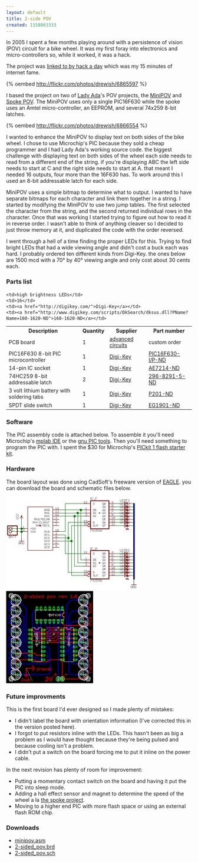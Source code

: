 ```yaml
---
layout: default
title: 2-side POV
created: 1158863333
---
```

In 2005 I spent a few months playing around with a persistence of vision (POV)
circuit for a bike wheel. It was my first foray into electronics and
micro-controllers so, while it worked, it was a hack.

The project was [linked to by hack a day](http://www.hackaday.com/entry/1234000777036590/)
which was my 15 minutes of internet fame.

{% oembed http://flickr.com/photos/drewish/6865597 %}

I based the project on two of [Lady Ada](http://www.ladyada.net/index.html)'s
POV projects, the [MiniPOV](http://www.ladyada.net/make/minipov/index.html) and
[Spoke POV](http://www.ladyada.net/portfolio/2003/index.html). The MiniPOV uses
only a single PIC16F630 while the spoke uses an Amtel micro-controller, an
EEPROM, and several 74x259 8-bit latches.

{% oembed http://flickr.com/photos/drewish/6866554 %}

I wanted to enhance the MiniPOV to display text on both sides of the bike wheel.
I chose to use Microchip's PIC because they sold a cheap programmer and I had
Lady Ada's working source code. the biggest challenge with displaying text on
both sides of the wheel each side needs to read from a different end of the
string. if you're displaying ABC the left side needs to start at C and the
right side needs to start at A. that meant I needed 16 outputs, four more than
the 16F630 has. To work around this I used an 8-bit addressable latch for each
side.

MiniPOV uses a simple bitmap to determine what to output. I wanted to have
separate bitmaps for each character and link them together in a string. I
started by modifying the MiniPOV to use two jump tables. The first selected
the character from the string, and the second returned individual rows in the
character. Once that was working I started trying to figure out how to read it
in reverse order. I wasn't able to think of anything cleaver so I decided to
just throw memory at it, and duplicated the code with the order reversed.

I went through a hell of a time finding the proper LEDs for this. Trying to
find bright LEDs that had a wide viewing angle and didn't cost a buck each was
hard. I probably ordered ten different kinds from Digi-Key. the ones below are
1500 mcd with a 70&deg; by 40&deg; viewing angle and only cost about 30 cents
each.

### Parts list

<table>
  <tr>
    <th>Description</th> <th>Quantity</th> <th>Supplier</th> <th>Part number</th>
  </tr>
  <tr>
    <td>PCB board</td>
    <td>1</td>
    <td><a href="http://www.barebonespcb.com/">advanced circuits</a></td>
    <td>custom order</td>
  </tr>
  <tr>
    <td>PIC16F630 8-bit PIC microcontroller</td>
    <td>1</td>
    <td><a href="http://digikey.com/">Digi-Key</a></td>
    <td><a href="http://www.digikey.com/scripts/DkSearch/dksus.dll?PName?Name=PIC16F630-I/P-ND">PIC16F630-I/P-ND</a></td>
  </tr>
  <tr>
    <td>14-pin IC socket</td>
    <td>1</td>
    <td><a href="http://digikey.com/">Digi-Key</a></td>
    <td><a href="http://www.digikey.com/scripts/DkSearch/dksus.dll?PName?Name=AE7214-ND">AE7214-ND</a></td>
  </tr>
  <tr>
    <td>74HC259 8-bit addressable latch</td>
    <td>2</td>
    <td><a href="http://digikey.com/">Digi-Key</a></td>
    <td><a href="http://www.digikey.com/scripts/DkSearch/dksus.dll?PName?Name=296-8291-5-ND">296-8291-5-ND</a></td>
  </tr>
  <tr>

    <td>high brightness LEDs</td>
    <td>16</td>
    <td><a href="http://digikey.com/">Digi-Key</a></td>
    <td><a href="http://www.digikey.com/scripts/DkSearch/dksus.dll?PName?Name=160-1620-ND">160-1620-ND</a></td>
  </tr>
  <tr>
    <td>3 volt lithium battery with soldering tabs</td>
    <td>1</td>
    <td><a href="http://digikey.com/">Digi-Key</a></td>
    <td><a href="http://www.digikey.com/scripts/DkSearch/dksus.dll?PName?Name=P201-ND">P201-ND</a></td>
  </tr>
  <tr>
    <td>SPDT slide switch</td>
    <td>1</td>
    <td><a href="http://digikey.com/">Digi-Key</a></td>
    <td><a href="http://www.digikey.com/scripts/DkSearch/dksus.dll?PName?Name=EG1901-ND">EG1901-ND</a></td>
  </tr>
</table>

### Software
The PIC assembly code is attached below. To assemble it you'll need Microchip's
[mplab IDE](http://www.microchip.com/pagehandler/en-us/family/mplabx/) or the
[gnu PIC tools](http://gputils.sourceforge.net/). Then you'll need something to
program the PIC with. I spent the $30 for Microchip's [PICkit 1 flash starter kit](http://www.microchip.com/stellent/idcplg?IdcService=SS_GET_PAGE&nodeId=1406&dDocName=en010053).

### Hardware
The board layout was done using CadSoft's freeware version of [EAGLE](http://www.cadsoft.de/info.htm).
you can download the board and schematic files below.

![Schematic](schematic.jpg) ![Board](board.jpg)

### Future improvments
This is the first board I'd ever designed so I made plenty of mistakes:

- I didn't label the board with orientation information (I've corrected this in
  the version posted here).
- I forgot to put resistors inline with the LEDs. This hasn't been as big a
  problem as I would have thought because they're being pulsed and because
  cooling isn't a problem.
- I didn't put a switch on the board forcing me to put it inline on the power
  cable.

In the next revision has plenty of room for improvement:

- Putting a momentary contact switch on the board and having it put the PIC
  into sleep mode.
- Adding a hall effect sensor and magnet to determine the speed of the wheel
  a la <a href="http://www.ladyada.net/portfolio/2003/index.html">the spoke
  project</a>.
- Moving to a higher end PIC with more flash space or using an external flash
  ROM chip.

### Downloads

- [minipov.asm](minipov.asm)
- [2-sided_pov.brd](2-sided_pov.brd)
- [2-sided_pov.sch](2-sided_pov.sch)
